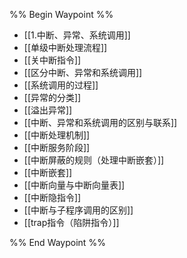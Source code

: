 %% Begin Waypoint %%
- [[1.中断、异常、系统调用]]
- [[单级中断处理流程]]
- [[关中断指令]]
- [[区分中断、异常和系统调用]]
- [[系统调用的过程]]
- [[异常的分类]]
- [[溢出异常]]
- [[中断、异常和系统调用的区别与联系]]
- [[中断处理机制]]
- [[中断服务阶段]]
- [[中断屏蔽的规则（处理中断嵌套）]]
- [[中断嵌套]]
- [[中断向量与中断向量表]]
- [[中断隐指令]]
- [[中断与子程序调用的区别]]
- [[trap指令（陷阱指令）]]

%% End Waypoint %%